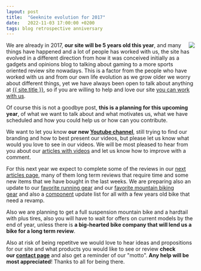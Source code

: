 ```yaml
---
layout: post
title:  "Geeknite evolution for 2017"
date:   2022-11-03 17:00:00 +0200
tags: blog retrospective anniversary
---
```


<img style="float: right;" src="https://i.imgur.com/bLP0wdxm.png" />

We are already in 2017, **our site will be 5 years old this year**, and many things have happened and a lot of people has worked with us, the site has evolved in a different direction from how it was conceived initially as a gadgets and opinions blog to talking about gaming to a more sports oriented review site nowadays. This is a factor from the people who have worked with us and from our own life evolution as we grow older we worry about different things, yet we have always been open to talk about anything at [{{ site.title }}](/), so if you are willing to help and love our site [you can work with us](/contact.html).

Of course this is not a goodbye post, **this is a planning for this upcoming year**, of what we want to talk about and what motivates us, what we have scheduled and how you could help us or how can you contribute.

We want to let you know **our new [Youtube channel](https://www.youtube.com/channel/UCRasGTxTdMq8ZpV7NbFLRPA)**, still trying to find our branding and how to best present our videos, but please let us know what would you love to see in our videos. We will be most pleased to hear from you about our [articles with videos](/label/video) and let us know how to improve with a comment.

For this next year we expect to complete some of the reviews in our [next articles page](/next-articles.html), many of them long term reviews that require time and some new items that we have bought in the last weeks. We are preparing also an update to our [favorite running gear](http://mtboffers.blogspot.com/2015/01/my-favourite-2015-running-gear-best-gifts-for-runners.html) and our [favorite mountain biking gear](http://mtboffers.blogspot.com/2016/04/mi-equipacion-favorita-mtb-2016-ideas-regalos-ciclistas.html) and also a [component](http://mtboffers.blogspot.com/search/label/components) update list for all with a few years old bike that need a revamp.

Also we are planning to get a full suspension mountain bike and a hardtail with plus tires, also you will have to wait for offers on current models by the end of year, unless there is **a big-hearted bike company that will lend us a bike for a long term review**.

Also at risk of being repetitve we would love to hear ideas and propositions for our site and what products you would like to see or review **check our [contact page](/contact.html)** and also get a reminder of our "motto". **Any help will be most appreciated**! Thanks to all for being there.
